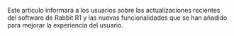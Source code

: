 Este artículo informará a los usuarios sobre las actualizaciones recientes del software de Rabbit R1 y las nuevas funcionalidades que se han añadido para mejorar la experiencia del usuario.
